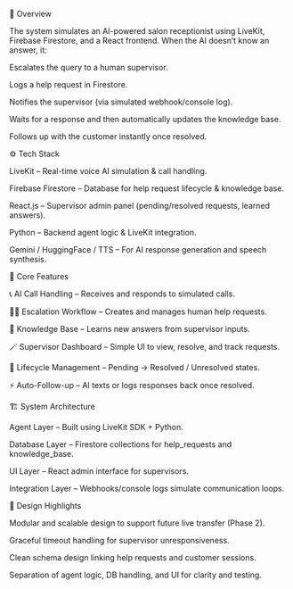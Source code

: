 🚀 Overview

The system simulates an AI-powered salon receptionist using LiveKit, Firebase Firestore, and a React frontend.
When the AI doesn’t know an answer, it:

Escalates the query to a human supervisor.

Logs a help request in Firestore.

Notifies the supervisor (via simulated webhook/console log).

Waits for a response and then automatically updates the knowledge base.

Follows up with the customer instantly once resolved.

⚙️ Tech Stack

LiveKit – Real-time voice AI simulation & call handling.

Firebase Firestore – Database for help request lifecycle & knowledge base.

React.js – Supervisor admin panel (pending/resolved requests, learned answers).

Python – Backend agent logic & LiveKit integration.

Gemini / HuggingFace / TTS – For AI response generation and speech synthesis.

🧩 Core Features

📞 AI Call Handling – Receives and responds to simulated calls.

🧑‍💼 Escalation Workflow – Creates and manages human help requests.

🧠 Knowledge Base – Learns new answers from supervisor inputs.

🪄 Supervisor Dashboard – Simple UI to view, resolve, and track requests.

🔁 Lifecycle Management – Pending → Resolved / Unresolved states.

⚡ Auto-Follow-up – AI texts or logs responses back once resolved.

🏗️ System Architecture

Agent Layer – Built using LiveKit SDK + Python.

Database Layer – Firestore collections for help_requests and knowledge_base.

UI Layer – React admin interface for supervisors.

Integration Layer – Webhooks/console logs simulate communication loops.

🧠 Design Highlights

Modular and scalable design to support future live transfer (Phase 2).

Graceful timeout handling for supervisor unresponsiveness.

Clean schema design linking help requests and customer sessions.

Separation of agent logic, DB handling, and UI for clarity and testing.